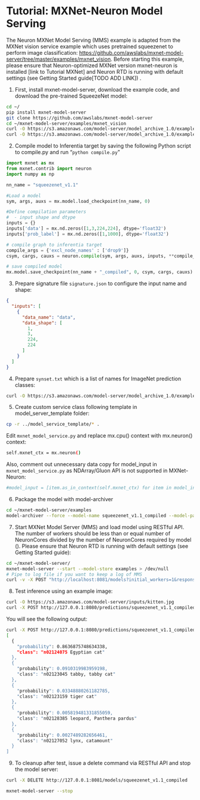 # Tutorial: MXNet-Neuron Model Serving

The Neuron MXNet Model Serving (MMS) example is adapted from the MXNet vision service example which uses pretrained squeezenet to perform image classification: https://github.com/awslabs/mxnet-model-server/tree/master/examples/mxnet_vision. Before starting this example, please ensure that Neuron-optimized MXNet version mxnet-neuron is installed [link to Tutorial MXNet] and Neuron RTD is running with default settings (see Getting Started guide[TODO ADD LINK]) .


1. First, install mxnet-model-server, download the example code, and download the pre-trained SqueezeNet model:

```bash
cd ~/
pip install mxnet-model-server
git clone https://github.com/awslabs/mxnet-model-server
cd ~/mxnet-model-server/examples/mxnet_vision
curl -O https://s3.amazonaws.com/model-server/model_archive_1.0/examples/squeezenet_v1.1/squeezenet_v1.1-symbol.json
curl -O https://s3.amazonaws.com/model-server/model_archive_1.0/examples/squeezenet_v1.1/squeezenet_v1.1-0000.params
```

2. Compile model to Inferentia target by saving the following Python script to compile.py and run “`python compile.py`”

```python
import mxnet as mx
from mxnet.contrib import neuron
import numpy as np

nn_name = "squeezenet_v1.1"

#Load a model
sym, args, auxs = mx.model.load_checkpoint(nn_name, 0)

#Define compilation parameters
#  - input shape and dtype
inputs = {}
inputs['data'] = mx.nd.zeros([1,3,224,224], dtype='float32')
inputs['prob_label'] = mx.nd.zeros([1,1000], dtype='float32')

# compile graph to inferentia target
compile_args = {'excl_node_names' : ['drop9']}
csym, cargs, cauxs = neuron.compile(sym, args, auxs, inputs, **compile_args)

# save compiled model
mx.model.save_checkpoint(nn_name + "_compiled", 0, csym, cargs, cauxs)
```

3. Prepare signature file `signature.json` to configure the input name and shape:

```json
{
  "inputs": [
    {
      "data_name": "data",
      "data_shape": [
        1,
        3,
        224,
        224
      ]
    }
  ]
}
```

4. Prepare `synset.txt` which is a list of names for ImageNet prediction classes:

```bash
curl -O https://s3.amazonaws.com/model-server/model_archive_1.0/examples/squeezenet_v1.1/synset.txt
```

5. Create custom service class following template in model_server_template folder:

```bash
cp -r ../model_service_template/* .
```

Edit `mxnet_model_service.py` and replace mx.cpu() context with mx.neuron() context:

```bash
self.mxnet_ctx = mx.neuron()
```

Also, comment out unnecessary data copy for model_input in `mxnet_model_service.py`  as NDArray/Gluon API is not supported in MXNet-Neuron:

```bash
#model_input = [item.as_in_context(self.mxnet_ctx) for item in model_input]
```

6. Package the model with model-archiver

```bash
cd ~/mxnet-model-server/examples
model-archiver --force --model-name squeezenet_v1.1_compiled --model-path mxnet_vision --handler mxnet_vision_service:handle
```

7. Start MXNet Model Server (MMS) and load model using RESTful API. The number of workers should be less than or equal number of NeuronCores divided by the number of NeuronCores required by model (<link to API>). Please ensure that Neuron RTD is running with default settings (see Getting Started guide):

```bash
cd ~/mxnet-model-server/
mxnet-model-server --start --model-store examples > /dev/null
# Pipe to log file if you want to keep a log of MMS
curl -v -X POST "http://localhost:8081/models?initial_workers=1&response_timeout=600&synchronous=true&url=squeezenet_v1.1_compiled.mar"
```

8. Test inference using an example image:

```bash
curl -O https://s3.amazonaws.com/model-server/inputs/kitten.jpg
curl -X POST http://127.0.0.1:8080/predictions/squeezenet_v1.1_compiled -T kitten.jpg
```

You will see the following output:

```bash
curl -X POST http://127.0.0.1:8080/predictions/squeezenet_v1.1_compiled -T kitten.jpg
[
  {
    "probability": 0.8636875748634338,
    "class": "n02124075 Egyptian cat"
  },
  {
    "probability": 0.0910319983959198,
    "class": "n02123045 tabby, tabby cat"
  },
  {
    "probability": 0.03348880261182785,
    "class": "n02123159 tiger cat"
  },
  {
    "probability": 0.005819481331855059,
    "class": "n02128385 leopard, Panthera pardus"
  },
  {
    "probability": 0.0027489282656461,
    "class": "n02127052 lynx, catamount"
  }
]
```

9. To cleanup after test, issue a delete command via RESTful API and stop the model server:

```bash
curl -X DELETE http://127.0.0.1:8081/models/squeezenet_v1.1_compiled

mxnet-model-server --stop
```
